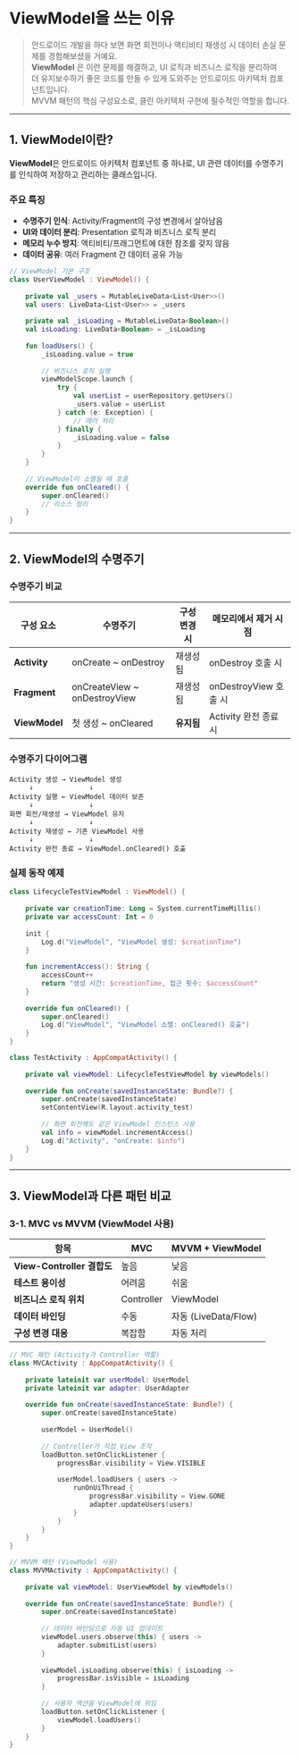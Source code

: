 # ViewModel을 쓰는 이유

> 안드로이드 개발을 하다 보면 화면 회전이나 액티비티 재생성 시 데이터 손실 문제를 경험해보셨을 거예요.  
> **ViewModel** 은 이런 문제를 해결하고, UI 로직과 비즈니스 로직을 분리하여  
> 더 유지보수하기 좋은 코드를 만들 수 있게 도와주는 안드로이드 아키텍처 컴포넌트입니다.  
> MVVM 패턴의 핵심 구성요소로, 클린 아키텍처 구현에 필수적인 역할을 합니다.

---

## 1. ViewModel이란?

**ViewModel**은 안드로이드 아키텍처 컴포넌트 중 하나로, UI 관련 데이터를 수명주기를 인식하여 저장하고 관리하는 클래스입니다.

### 주요 특징

- **수명주기 인식**: Activity/Fragment의 구성 변경에서 살아남음
- **UI와 데이터 분리**: Presentation 로직과 비즈니스 로직 분리
- **메모리 누수 방지**: 액티비티/프래그먼트에 대한 참조를 갖지 않음
- **데이터 공유**: 여러 Fragment 간 데이터 공유 가능

```kotlin
// ViewModel 기본 구조
class UserViewModel : ViewModel() {
    
    private val _users = MutableLiveData<List<User>>()
    val users: LiveData<List<User>> = _users
    
    private val _isLoading = MutableLiveData<Boolean>()
    val isLoading: LiveData<Boolean> = _isLoading
    
    fun loadUsers() {
        _isLoading.value = true
        
        // 비즈니스 로직 실행
        viewModelScope.launch {
            try {
                val userList = userRepository.getUsers()
                _users.value = userList
            } catch (e: Exception) {
                // 에러 처리
            } finally {
                _isLoading.value = false
            }
        }
    }
    
    // ViewModel이 소멸될 때 호출
    override fun onCleared() {
        super.onCleared()
        // 리소스 정리
    }
}
```

---

## 2. ViewModel의 수명주기

### 수명주기 비교

| 구성 요소 | 수명주기 | 구성 변경 시 | 메모리에서 제거 시점 |
|-----------|----------|--------------|-------------------|
| **Activity** | onCreate ~ onDestroy | 재생성됨 | onDestroy 호출 시 |
| **Fragment** | onCreateView ~ onDestroyView | 재생성됨 | onDestroyView 호출 시 |
| **ViewModel** | 첫 생성 ~ onCleared | **유지됨** | Activity 완전 종료 시 |

### 수명주기 다이어그램

```
Activity 생성 → ViewModel 생성
     ↓              ↓
Activity 실행 ← ViewModel 데이터 보존
     ↓              ↓
화면 회전/재생성 → ViewModel 유지
     ↓              ↓
Activity 재생성 ← 기존 ViewModel 사용
     ↓              ↓
Activity 완전 종료 → ViewModel.onCleared() 호출
```

### 실제 동작 예제

```kotlin
class LifecycleTestViewModel : ViewModel() {
    
    private var creationTime: Long = System.currentTimeMillis()
    private var accessCount: Int = 0
    
    init {
        Log.d("ViewModel", "ViewModel 생성: $creationTime")
    }
    
    fun incrementAccess(): String {
        accessCount++
        return "생성 시간: $creationTime, 접근 횟수: $accessCount"
    }
    
    override fun onCleared() {
        super.onCleared()
        Log.d("ViewModel", "ViewModel 소멸: onCleared() 호출")
    }
}

class TestActivity : AppCompatActivity() {
    
    private val viewModel: LifecycleTestViewModel by viewModels()
    
    override fun onCreate(savedInstanceState: Bundle?) {
        super.onCreate(savedInstanceState)
        setContentView(R.layout.activity_test)
        
        // 화면 회전해도 같은 ViewModel 인스턴스 사용
        val info = viewModel.incrementAccess()
        Log.d("Activity", "onCreate: $info")
    }
}
```

---

## 3. ViewModel과 다른 패턴 비교

### 3-1. MVC vs MVVM (ViewModel 사용)

| 항목 | MVC | MVVM + ViewModel |
|------|-----|------------------|
| **View-Controller 결합도** | 높음 | 낮음 |
| **테스트 용이성** | 어려움 | 쉬움 |
| **비즈니스 로직 위치** | Controller | ViewModel |
| **데이터 바인딩** | 수동 | 자동 (LiveData/Flow) |
| **구성 변경 대응** | 복잡함 | 자동 처리 |

```kotlin
// MVC 패턴 (Activity가 Controller 역할)
class MVCActivity : AppCompatActivity() {
    
    private lateinit var userModel: UserModel
    private lateinit var adapter: UserAdapter
    
    override fun onCreate(savedInstanceState: Bundle?) {
        super.onCreate(savedInstanceState)
        
        userModel = UserModel()
        
        // Controller가 직접 View 조작
        loadButton.setOnClickListener {
            progressBar.visibility = View.VISIBLE
            
            userModel.loadUsers { users ->
                runOnUiThread {
                    progressBar.visibility = View.GONE
                    adapter.updateUsers(users)
                }
            }
        }
    }
}

// MVVM 패턴 (ViewModel 사용)
class MVVMActivity : AppCompatActivity() {
    
    private val viewModel: UserViewModel by viewModels()
    
    override fun onCreate(savedInstanceState: Bundle?) {
        super.onCreate(savedInstanceState)
        
        // 데이터 바인딩으로 자동 UI 업데이트
        viewModel.users.observe(this) { users ->
            adapter.submitList(users)
        }
        
        viewModel.isLoading.observe(this) { isLoading ->
            progressBar.isVisible = isLoading
        }
        
        // 사용자 액션을 ViewModel에 위임
        loadButton.setOnClickListener {
            viewModel.loadUsers()
        }
    }
}
```
